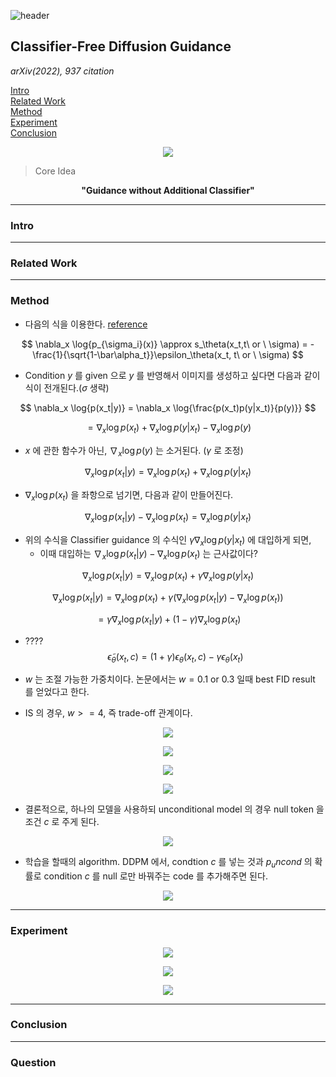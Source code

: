 ![header](https://capsule-render.vercel.app/api?type=waving&color=auto&height=80&section=header&text=Welcome%20Paper%20Review&fontSize=50)


## Classifier-Free Diffusion Guidance
*arXiv(2022), 937 citation*

[Intro](#intro)</br>
[Related Work](#related-work)</br>
[Method](#method)</br>
[Experiment](#experiment)</br>
[Conclusion](#conclusion)</br>

<p align="center">
<img src='./img1.png'>
</p>

> Core Idea
<div align=center>
<strong>"Guidance without Additional Classifier"</strong></br>
</div>

***

### <strong>Intro</strong>


***

### <strong>Related Work</strong>


***

### <strong>Method</strong>
- 다음의 식을 이용한다. <a href='../../딥러닝 이론/Score-based-generative-model/Score-based-generative-model.md'>reference</a>

$$ \nabla_x \log{p_{\sigma_i}(x)} \approx s_\theta(x_t,t\ or \ \sigma) = - \frac{1}{\sqrt{1-\bar\alpha_t}}\epsilon_\theta(x_t, t\ or \ \sigma) $$

- Condition $y$ 를 given 으로 $y$ 를 반영해서 이미지를 생성하고 싶다면 다음과 같이 식이 전개된다.($\sigma$ 생략)

$$ \nabla_x \log{p(x_t|y)} = \nabla_x \log{\frac{p(x_t)p(y|x_t)}{p(y)}}  $$ 

$$ = \nabla_x \log{p(x_t)} + \nabla_x \log{p(y|x_t)} - \nabla_x \log{p(y)} $$

- $x$ 에 관한 함수가 아닌, $\nabla_x \log{p(y)}$ 는 소거된다. ($\gamma$ 로 조정)

$$ \nabla_x \log{p(x_t|y)} = \nabla_x \log{p(x_t)} + \nabla_x \log{p(y|x_t)} $$

- $\nabla_x \log{p(x_t)}$ 을 좌항으로 넘기면, 다음과 같이 만들어진다.
  
$$ \nabla_x \log{p(x_t|y)} - \nabla_x \log{p(x_t)}  = \nabla_x \log{p(y|x_t)} $$

- 위의 수식을 Classifier guidance 의 수식인 $\gamma\nabla_x \log{p(y|x_t)}$ 에 대입하게 되면,
  - 이때 대입하는  $\nabla_x \log{p(x_t|y)} - \nabla_x \log{p(x_t)}$ 는 근사값이다?

$$ \nabla_x \log{p(x_t|y)} = \nabla_x \log{p(x_t)} + \gamma\nabla_x \log{p(y|x_t)} $$

$$ \nabla_x \log{p(x_t|y)} = \nabla_x \log{p(x_t)} + \gamma(\nabla_x \log{p(x_t|y)} - \nabla_x \log{p(x_t)})$$

$$ =  \gamma\nabla_x \log{p(x_t|y)} + (1-\gamma)\nabla_x \log{p(x_t)} $$

- ????
$$ \tilde{\epsilon}_\theta(x_t, c) = (1+\gamma)\epsilon_\theta(x_t, c) - \gamma\epsilon_\theta(x_t) $$

- $w$ 는 조절 가능한 가중치이다. 논문에서는 $w=0.1$ or $0.3$ 일때 best FID result 를 얻었다고 한다. 
- IS 의 경우, $w >= 4$, 즉 trade-off 관계이다. 

<p align="center">
<img src='./img2.png'>
</p>

<p align="center">
<img src='./img3.png'>
</p>

<p align="center">
<img src='./img5.png'>
</p>

<p align="center">
<img src='./img4.png'>
</p>

- 결론적으로, 하나의 모델을 사용하되 unconditional model 의 경우 null token 을 조건 $c$ 로 주게 된다. 

<p align="center">
<img src='./img9.png'>
</p>

- 학습을 할때의 algorithm. DDPM 에서, condtion $c$ 를 넣는 것과 $p_uncond$ 의 확률로 condition $c$ 를 null 로만 바꿔주는 code 를 추가해주면 된다. 
<p align="center">
<img src='./img10.png'>
</p>


***

### <strong>Experiment</strong>

<p align="center">
<img src='./img6.png'>
</p>

<p align="center">
<img src='./img7.png'>
</p>

<p align="center">
<img src='./img8.png'>
</p>

***

### <strong>Conclusion</strong>


***

### <strong>Question</strong>
